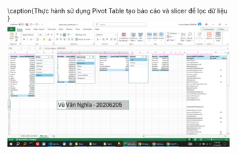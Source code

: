 \caption{Thực hành sử dụng  Pivot Table tạo báo cáo và  slicer để lọc dữ liệu }
![alt text](image.png)
